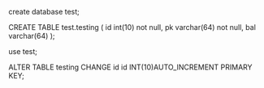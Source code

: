 create database test;

CREATE TABLE test.testing
(
    id int(10) not null,
    pk varchar(64) not null,
    bal varchar(64)
);

use test;

ALTER TABLE testing CHANGE id id INT(10)AUTO_INCREMENT PRIMARY KEY;


